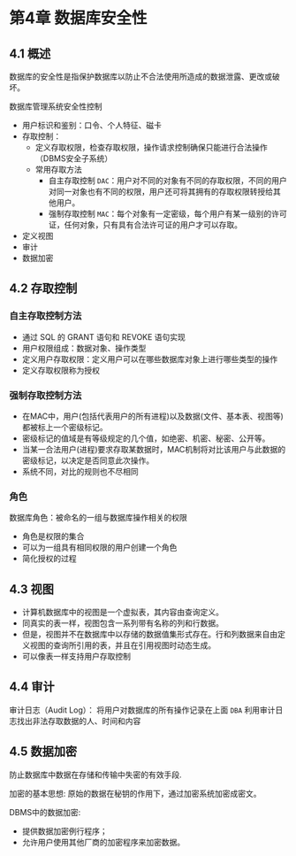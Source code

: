 # 第4章 数据库安全性

## 4.1 概述

数据库的安全性是指保护数据库以防止不合法使用所造成的数据泄露、更改或破坏。

数据库管理系统安全性控制

* 用户标识和鉴别：口令、个人特征、磁卡
* 存取控制：
	* 定义存取权限，检查存取权限，操作请求控制确保只能进行合法操作（DBMS安全子系统）
	* 常用存取方法
		* 自主存取控制 `DAC`：用户对不同的对象有不同的存取权限，不同的用户对同一对象也有不同的权限，用户还可将其拥有的存取权限转授给其他用户。
		* 强制存取控制 `MAC`：每个对象有一定密级，每个用户有某一级别的许可证，任何对象，只有具有合法许可证的用户才可以存取。
* 定义视图
* 审计
* 数据加密



## 4.2 存取控制

### 自主存取控制方法

* 通过 SQL 的 GRANT 语句和 REVOKE 语句实现
* 用户权限组成：数据对象、操作类型
* 定义用户存取权限：定义用户可以在哪些数据库对象上进行哪些类型的操作
* 定义存取权限称为授权 



### 强制存取控制方法

* 在MAC中，用户(包括代表用户的所有进程)以及数据(文件、基本表、视图等)都被标上一个密级标记。
* 密级标记的值域是有等级规定的几个值，如绝密、机密、秘密、公开等。
* 当某一合法用户(进程)要求存取某数据时，MAC机制将对比该用户与此数据的密级标记，以决定是否同意此次操作。 
* 系统不同，对比的规则也不尽相同



### 角色

数据库角色：被命名的一组与数据库操作相关的权限

* 角色是权限的集合 
* 可以为一组具有相同权限的用户创建一个角色
* 简化授权的过程



## 4.3 视图

* 计算机数据库中的视图是一个虚拟表，其内容由查询定义。
* 同真实的表一样，视图包含一系列带有名称的列和行数据。
* 但是，视图并不在数据库中以存储的数据值集形式存在。行和列数据来自由定义视图的查询所引用的表，并且在引用视图时动态生成。
* 可以像表一样支持用户存取控制



## 4.4 审计

审计日志（Audit Log）： 将用户对数据库的所有操作记录在上面
`DBA` 利用审计日志找出非法存取数据的人、时间和内容



## 4.5 数据加密

防止数据库中数据在存储和传输中失密的有效手段.

加密的基本思想: 原始的数据在秘钥的作用下，通过加密系统加密成密文。

DBMS中的数据加密:

* 提供数据加密例行程序；
* 允许用户使用其他厂商的加密程序来加密数据。
